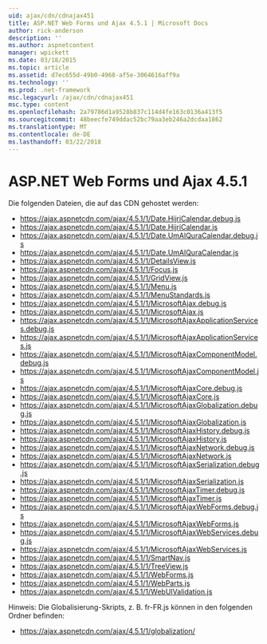 ```yaml
---
uid: ajax/cdn/cdnajax451
title: ASP.NET Web Forms und Ajax 4.5.1 | Microsoft Docs
author: rick-anderson
description: ''
ms.author: aspnetcontent
manager: wpickett
ms.date: 03/18/2015
ms.topic: article
ms.assetid: d7ec655d-49b0-4968-af5e-3064616aff9a
ms.technology: ''
ms.prod: .net-framework
msc.legacyurl: /ajax/cdn/cdnajax451
msc.type: content
ms.openlocfilehash: 2a79786d1a9528b837c114d4fe163c0136a413f5
ms.sourcegitcommit: 48beecfe749ddac52bc79aa3eb246a2dcdaa1862
ms.translationtype: MT
ms.contentlocale: de-DE
ms.lasthandoff: 03/22/2018
---
```

<a name="aspnet-web-forms-and-ajax-451"></a>ASP.NET Web Forms und Ajax 4.5.1
====================
Die folgenden Dateien, die auf das CDN gehostet werden:

- https://ajax.aspnetcdn.com/ajax/4.5.1/1/Date.HijriCalendar.debug.js
- https://ajax.aspnetcdn.com/ajax/4.5.1/1/Date.HijriCalendar.js
- https://ajax.aspnetcdn.com/ajax/4.5.1/1/Date.UmAlQuraCalendar.debug.js
- https://ajax.aspnetcdn.com/ajax/4.5.1/1/Date.UmAlQuraCalendar.js
- https://ajax.aspnetcdn.com/ajax/4.5.1/1/DetailsView.js
- https://ajax.aspnetcdn.com/ajax/4.5.1/1/Focus.js
- https://ajax.aspnetcdn.com/ajax/4.5.1/1/GridView.js
- https://ajax.aspnetcdn.com/ajax/4.5.1/1/Menu.js
- https://ajax.aspnetcdn.com/ajax/4.5.1/1/MenuStandards.js
- https://ajax.aspnetcdn.com/ajax/4.5.1/1/MicrosoftAjax.debug.js
- https://ajax.aspnetcdn.com/ajax/4.5.1/1/MicrosoftAjax.js
- https://ajax.aspnetcdn.com/ajax/4.5.1/1/MicrosoftAjaxApplicationServices.debug.js
- https://ajax.aspnetcdn.com/ajax/4.5.1/1/MicrosoftAjaxApplicationServices.js
- https://ajax.aspnetcdn.com/ajax/4.5.1/1/MicrosoftAjaxComponentModel.debug.js
- https://ajax.aspnetcdn.com/ajax/4.5.1/1/MicrosoftAjaxComponentModel.js
- https://ajax.aspnetcdn.com/ajax/4.5.1/1/MicrosoftAjaxCore.debug.js
- https://ajax.aspnetcdn.com/ajax/4.5.1/1/MicrosoftAjaxCore.js
- https://ajax.aspnetcdn.com/ajax/4.5.1/1/MicrosoftAjaxGlobalization.debug.js
- https://ajax.aspnetcdn.com/ajax/4.5.1/1/MicrosoftAjaxGlobalization.js
- https://ajax.aspnetcdn.com/ajax/4.5.1/1/MicrosoftAjaxHistory.debug.js
- https://ajax.aspnetcdn.com/ajax/4.5.1/1/MicrosoftAjaxHistory.js
- https://ajax.aspnetcdn.com/ajax/4.5.1/1/MicrosoftAjaxNetwork.debug.js
- https://ajax.aspnetcdn.com/ajax/4.5.1/1/MicrosoftAjaxNetwork.js
- https://ajax.aspnetcdn.com/ajax/4.5.1/1/MicrosoftAjaxSerialization.debug.js
- https://ajax.aspnetcdn.com/ajax/4.5.1/1/MicrosoftAjaxSerialization.js
- https://ajax.aspnetcdn.com/ajax/4.5.1/1/MicrosoftAjaxTimer.debug.js
- https://ajax.aspnetcdn.com/ajax/4.5.1/1/MicrosoftAjaxTimer.js
- https://ajax.aspnetcdn.com/ajax/4.5.1/1/MicrosoftAjaxWebForms.debug.js
- https://ajax.aspnetcdn.com/ajax/4.5.1/1/MicrosoftAjaxWebForms.js
- https://ajax.aspnetcdn.com/ajax/4.5.1/1/MicrosoftAjaxWebServices.debug.js
- https://ajax.aspnetcdn.com/ajax/4.5.1/1/MicrosoftAjaxWebServices.js
- https://ajax.aspnetcdn.com/ajax/4.5.1/1/SmartNav.js
- https://ajax.aspnetcdn.com/ajax/4.5.1/1/TreeView.js
- https://ajax.aspnetcdn.com/ajax/4.5.1/1/WebForms.js
- https://ajax.aspnetcdn.com/ajax/4.5.1/1/WebParts.js
- https://ajax.aspnetcdn.com/ajax/4.5.1/1/WebUIValidation.js

Hinweis: Die Globalisierung-Skripts, z. B. fr-FR.js können in den folgenden Ordner befinden:

- https://ajax.aspnetcdn.com/ajax/4.5.1/1/globalization/

